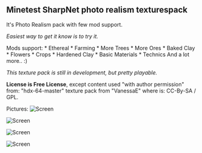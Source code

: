 ## Minetest SharpNet photo realism texturespack

It's Photo Realism pack with few mod support.

_Easiest way to get it know is to try it._

Mods support: * Ethereal * Farming * More Trees * More Ores * Baked Clay * Flowers * Crops * Hardened Clay * Basic Materials * Technics And a lot more.. :)

_This texture pack is still in development, but pretty playable._

**License is Free License**, except content used "with author permission" from: "hdx-64-master" texture pack from "VanessaE" where is: CC-By-SA / GPL.

Pictures:
![Screen](https://user-images.githubusercontent.com/3375029/288507604-fe44ee3e-ba2b-48f9-a6c6-dfd9a854ff65.png?raw=true)

![Screen](https://user-images.githubusercontent.com/3375029/288507623-c24b8cb2-d3e3-4fa9-8d1c-c5cb6571d892.png?raw=true)

![Screen](https://user-images.githubusercontent.com/3375029/288507585-ecdb0bb8-6f76-43fd-8dd0-957bfc218390.png?raw=true)

![Screen](https://user-images.githubusercontent.com/3375029/288507563-8ee474e0-533a-4c1a-90bd-0d5454b5436e.png?raw=true)
